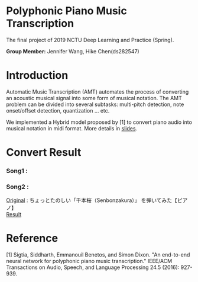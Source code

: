 # Polyphonic Piano Music Transcription
The final project of 2019 NCTU Deep Learning and Practice (Spring).

**Group Member:** Jennifer Wang, Hike Chen(ds282547)

# Introduction
Automatic Music Transcription (AMT) automates the process of converting an acoustic musical signal into some form of musical notation.
The AMT problem can be divided into several subtasks: multi-pitch detection, note onset/offset detection, quantization … etc.

We implemented a Hybrid model proposed by [1] to convert piano audio into musical notation in midi format.
More details in [slides](https://github.com/ds282547/DLFinal/blob/main/slide/slide.pdf).

# Convert Result

### Song1 :
### Song2 :

[Original](https://www.youtube.com/watch?v=FnzoMzA9Dpg) : ちょっとたのしい「千本桜（Senbonzakura）」 を弾いてみた【ピアノ】\
[Result](https://www.youtube.com/watch?v=FnzoMzA9Dpg)

# Reference
[1] Sigtia, Siddharth, Emmanouil Benetos, and Simon Dixon. "An end-to-end neural network for polyphonic piano music transcription." IEEE/ACM Transactions on Audio, Speech, and Language Processing 24.5 (2016): 927-939.
